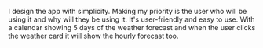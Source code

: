 I design the app with simplicity. Making my priority is the user who will be using it and why will they be using it. It's user-friendly and easy to use. With a calendar showing 5 days of the weather forecast and when the user clicks the weather card it will show the hourly forecast too.

